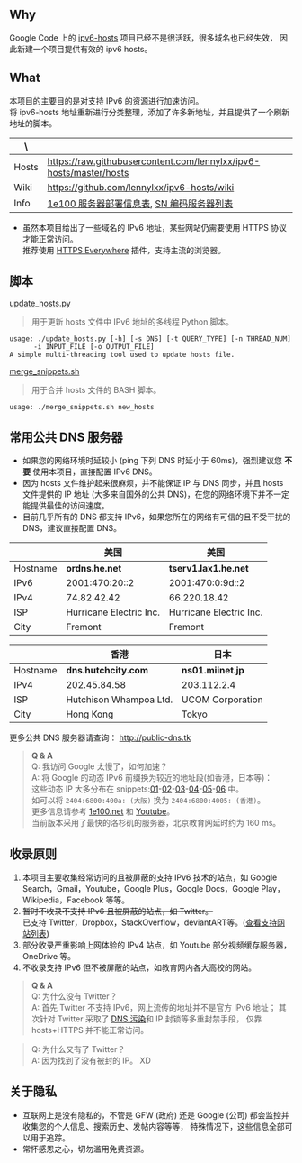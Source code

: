 Why
---

Google Code 上的 [ipv6-hosts] 项目已经不是很活跃，很多域名也已经失效，
因此新建一个项目提供有效的 ipv6 hosts。

What
----

本项目的主要目的是对支持 IPv6 的资源进行加速访问。  
将 ipv6-hosts 地址重新进行分类整理，添加了许多新地址，并且提供了一个刷新地址的脚本。

|   \   |                                                                    |
| ----- | ------------------------------------------------------------------ |
| Hosts | https://raw.githubusercontent.com/lennylxx/ipv6-hosts/master/hosts |
| Wiki  | https://github.com/lennylxx/ipv6-hosts/wiki                        |
| Info  | [1e100 服务器部署信息表], [SN 编码服务器列表]                      |

* 虽然本项目给出了一些域名的 IPv6 地址，某些网站仍需要使用 HTTPS 协议才能正常访问。  
  推荐使用 [HTTPS Everywhere] 插件，支持主流的浏览器。


脚本
----

[update_hosts.py]
> 用于更新 hosts 文件中 IPv6 地址的多线程 Python 脚本。

```
usage: ./update_hosts.py [-h] [-s DNS] [-t QUERY_TYPE] [-n THREAD_NUM]
      -i INPUT_FILE [-o OUTPUT_FILE]
A simple multi-threading tool used to update hosts file.
```

[merge_snippets.sh]
> 用于合并 hosts 文件的 BASH 脚本。

```
usage: ./merge_snippets.sh new_hosts
```

常用公共 DNS 服务器
-------------------

* 如果您的网络环境时延较小 (ping 下列 DNS 时延小于 60ms)，强烈建议您 **不要**
  使用本项目，直接配置 IPv6 DNS。
* 因为 hosts 文件维护起来很麻烦，并不能保证 IP 与 DNS 同步，并且 hosts 文件提供的
  IP 地址 (大多来自国外的公共 DNS)，在您的网络环境下并不一定能提供最佳的访问速度。
* 目前几乎所有的 DNS 都支持 IPv6，如果您所在的网络有可信的且不受干扰的
  DNS，建议直接配置 DNS。

|          |          美国          |          美国          |
| -------- | ---------------------- | ---------------------- |
| Hostname | **ordns.he.net**       | **tserv1.lax1.he.net** |
| IPv6     | 2001:470:20::2         | 2001:470:0:9d::2       | 
| IPv4     | 74.82.42.42            | 66.220.18.42           |
| ISP      | Hurricane Electric Inc.| Hurricane Electric Inc.|
| City     | Fremont                | Fremont                |


|          |          香港          |        日本        |
| -------- | ---------------------- | ------------------ |
| Hostname | **dns.hutchcity.com**  | **ns01.miinet.jp** |
| IPv4     | 202.45.84.58           | 203.112.2.4        |
| ISP      | Hutchison Whampoa Ltd. | UCOM Corporation   |
| City     | Hong Kong              | Tokyo              |

更多公共 DNS 服务器请查询： http://public-dns.tk

> **Q & A**  
Q: 我访问 Google 太慢了，如何加速？  
A: 将 Google 的动态 IPv6 前缀换为较近的地址段(如香港，日本等)：  
这些动态 IP 大多分布在 snippets:[01]-[02]-[03]-[04]-[05]-[06] 中。  
如可以将 `2404:6800:400a: (大阪)` 换为 `2404:6800:4005: (香港)`。  
更多信息请参考 [1e100.net] 和 [Youtube]。  
当前版本采用了最快的洛杉矶的服务器，北京教育网延时约为 160 ms。

收录原则
--------

1. 本项目主要收集经常访问的且被屏蔽的支持 IPv6 技术的站点，如
   Google Search，Gmail，Youtube，Google Plus，Google Docs，Google Play，
   Wikipedia，Facebook 等等。
2. ~~暂时不收录不支持 IPv6 且被屏蔽的站点，如 Twitter。~~  
   已支持 Twitter，Dropbox，StackOverflow，deviantART等。([查看支持网站列表])
3. 部分收录严重影响上网体验的 IPv4 站点，如 Youtube 部分视频缓存服务器，OneDrive 等。
4. 不收录支持 IPv6 但不被屏蔽的站点，如教育网内各大高校的网站。

> **Q & A**  
Q: 为什么没有 Twitter？  
A: 首先 Twitter 不支持 IPv6，网上流传的地址并不是官方 IPv6 地址；
   其次针对 Twitter 采取了 [DNS 污染]和 IP 封锁等多重封禁手段，
   仅靠 hosts+HTTPS 并不能正常访问。

> Q: 为什么又有了 Twitter？  
  A: 因为找到了没有被封的 IP。 XD

关于隐私
--------

* 互联网上是没有隐私的，不管是 GFW (政府) 还是 Google (公司)
  都会监控并收集您的个人信息、搜索历史、发帖内容等等，
  特殊情况下，这些信息全部可以用于追踪。
* 常怀感恩之心，切勿滥用免费资源。


[01]:                     snippets/01_google.txt
[02]:                     snippets/02_l.google.txt
[03]:                     snippets/03_adwords.txt
[04]:                     snippets/04_android.txt
[05]:                     snippets/05_bigcache.txt
[06]:                     snippets/06_googleusercontent.txt
[merge_snippets.sh]:      merge_snippets.sh
[update_hosts.py]:        update_hosts.py
[1e100.net]:              https://github.com/lennylxx/ipv6-hosts/wiki/1e100.net
[1e100 服务器部署信息表]: https://docs.google.com/spreadsheets/d/1a5HI0lkc1TycJdwJnCVDVd3x6_gemI3CQhNHhdsVmP8
[SN 编码服务器列表]:      https://docs.google.com/spreadsheets/d/14gT1GV1IE0oYCq-1Dy747_5FWNxL26R-9T5htJ485dY
[DNS 污染]:               https://github.com/lennylxx/ipv6-hosts/wiki/DNS-spoofing
[HTTPS Everywhere]:       https://www.eff.org/https-everywhere
[ipv6-hosts]:             https://code.google.com/p/ipv6-hosts
[Youtube]:                https://github.com/lennylxx/ipv6-hosts/wiki/Youtube
[查看支持网站列表]:       https://github.com/lennylxx/ipv6-hosts/wiki/CDN-Services
